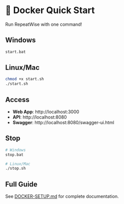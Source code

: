 # 🚀 Docker Quick Start

Run RepeatWise with one command!

## Windows

```bash
start.bat
```

## Linux/Mac

```bash
chmod +x start.sh
./start.sh
```

## Access

- **Web App**: http://localhost:3000
- **API**: http://localhost:8080
- **Swagger**: http://localhost:8080/swagger-ui.html

## Stop

```bash
# Windows
stop.bat

# Linux/Mac
./stop.sh
```

## Full Guide

See [DOCKER-SETUP.md](DOCKER-SETUP.md) for complete documentation.
